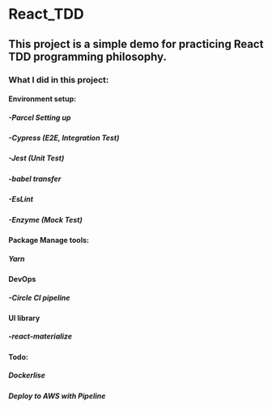 # React_TDD

## This project is a simple demo for practicing React TDD programming philosophy.

### What I did in this project:

#### Environment setup:
##### -Parcel Setting up
##### -Cypress (E2E, Integration Test)
##### -Jest (Unit Test)
##### -babel transfer
##### -EsLint
##### -Enzyme (Mock Test)

#### Package Manage tools:
##### Yarn

#### DevOps
##### -Circle CI pipeline

#### UI library
##### -react-materialize

#### Todo:
##### Dockerlise
##### Deploy to AWS with Pipeline

